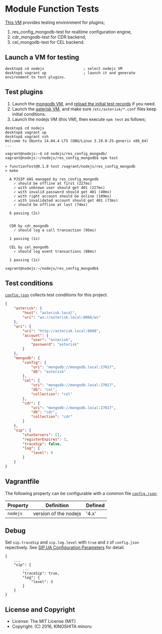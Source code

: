 # Module Function Tests

[This VM][4] provides testing environment for plugins;

1. res_config_mongodb-test for realtime configuration engine,
2. cdr_mongodb-test for CDR backend,
3. cel_mongodb-test for CEL backend.

## Launch a VM for testing

    desktop$ cd nodejs                  ; select nodejs VM
    desktop$ vagrant up                 ; launch it and generate environment to test plugins.


## Test plugins

1. Launch the [mongodb VM](../mongodb), and [reload the initial test records][2] if you need.
2. Launch the [asterisk VM](../asterisk), and make sure `/etc/asterisk/*.conf` files keep initial conditions.
3. Launch the nodejs VM (this VM), then execute `npm test` as follows;

```
desktop$ cd nodejs
desktop$ vagrant up
desktop$ vagrant ssh
Welcome to Ubuntu 14.04.4 LTS (GNU/Linux 3.19.0-25-generic x86_64)
...

vagrant@nodejs:~$ cd nodejs/res_config_mongodb/
vagrant@nodejs:~/nodejs/res_config_mongodb$ npm test

> functionTest@0.1.0 test /vagrant/nodejs/res_config_mongodb
> make

  A PJSIP UAS managed by res_config_mongodb
    ✓ should be offline at first (227ms)
    ✓ with unknown user should get 401 (227ms)
    ✓ with invalid password should get 401 (40ms)
    ✓ with right account should be online (109ms)
    ✓ with invalidated account should get 401 (73ms)
    ✓ should be offline at last (74ms)

  6 passing (2s)


  CDR by cdr_mongodb
    ✓ should log a call transaction (95ms)

  1 passing (1s)

  CEL by cel_mongodb
    ✓ should log event transactions (88ms)

  1 passing (1s)

vagrant@nodejs:~/nodejs/res_config_mongodb$ 
```
## Test conditions

[`config.json`][3] collects test conditions for this project.

```json
{
    "asterisk": {
        "host": "asterisk.local",
        "uri": "ws://asterisk.local:8088/ws"
    },
    "ari": {
        "uri": "http://asterisk.local:8088",
        "account": {
            "user": "asterisk",
            "password": "asterisk"
        }
    },
    "mongodb": {
        "config": {
            "uri": "mongodb://mongodb.local:27017",
            "db": "asterisk"
        },
        "cel": {
            "uri": "mongodb://mongodb.local:27017",
            "db": "cel",
            "collection": "cel"
        },
        "cdr": {
            "uri": "mongodb://mongodb.local:27017",
            "db": "cdr",
            "collection": "cdr"
        }
    },
    "sip": {
        "stunServers": [],
        "registerExpires": 3,
        "traceSip": false,
        "log": {
            "level": 0
        }
    }
}
```

## Vagrantfile

The following property can be configurable with a common file [`config.json`](../config.json);

| Property  | Definition           | Defined |
|-----------|----------------------|---------|
| `nodejs`  |version of the nodejs | '4.x'   |

## Debug

Set `sip.traceSip` and `sip.log.level` with `true` and `3` of `config.json` repectively. 
See [SIP.UA Configuration Parameters][1] for detail.

    {
        ...
        "sip": {
            ...
            "traceSip": true,
            "log": {
                "level": 3
            }
        }
    }

## License and Copyright

- License: The MIT License (MIT)
- Copyright: (C) 2016, KINOSHITA minoru

[1]: http://sipjs.com/api/0.7.0/ua_configuration_parameters/
[2]: ../mongodb#reload-initial-test-records
[3]: nodejs/res_config_mongodb/config.json
[4]: https://github.com/minoruta/ast_mongo/tree/master/nodejs
